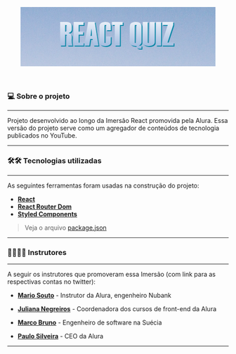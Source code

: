 <p align="center">
   <img src="./src/images/logo.PNG" alt="React Quiz"/>
</p>

</br>

### 💻 Sobre o projeto

---

Projeto desenvolvido ao longo da Imersão React promovida pela Alura. Essa versão do projeto serve como um agregador de conteúdos de tecnologia publicados no YouTube.

---

### 🛠🛠 Tecnologias utilizadas

---

As seguintes ferramentas foram usadas na construção do projeto:

- **[React](https://reactjs.org/)**
- **[React Router Dom](https://github.com/ReactTraining/react-router/tree/master/packages/react-router-dom)**
- **[Styled Components](https://github.com/styled-components/styled-components)**

> Veja o arquivo [package.json](https://github.com/fagnerzulin/techflix/blob/master/package.json)

---

### 👩‍🏫👨‍🏫 Instrutores

---

A seguir os instrutores que promoveram essa Imersão (com link para as respectivas contas no twitter):

- **[Mario Souto](https://twitter.com/omariosouto)** - Instrutor da Alura, engenheiro Nubank

- **[Juliana Negreiros](https://twitter.com/juunegreiros)** - Coordenadora dos cursos de front-end da Alura

- **[Marco Bruno](https://twitter.com/marcobrunodev)** - Engenheiro de software na Suécia

- **[Paulo Silveira](https://twitter.com/paulo_caelum)** - CEO da Alura

---
